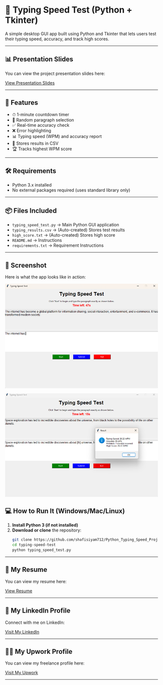 # 🧠 Typing Speed Test (Python + Tkinter)

A simple desktop GUI app built using Python and Tkinter that lets users test their typing speed, accuracy, and track high scores.

---

## 📊 Presentation Slides

You can view the project presentation slides here:

[View Presentation Slides](https://gamma.app/docs/Typing-Speed-Test-xqvyx23or2qb5aq?mode=doc)

---

## 🚀 Features

- ⏱ 1-minute countdown timer
- 📄 Random paragraph selection
- ✅ Real-time accuracy check
- ❌ Error highlighting
- 📊 Typing speed (WPM) and accuracy report
- 💾 Stores results in CSV
- 🏆 Tracks highest WPM score

---

## 🛠 Requirements

- Python 3.x installed
- No external packages required (uses standard library only)

---

## 📦 Files Included

- `typing_speed_test.py` → Main Python GUI application
- `typing_results.csv` → (Auto-created) Stores test results
- `high_score.txt` → (Auto-created) Stores high score
- `README.md` → Instructions
- `requirements.txt` → Requirement Instructions
  
---

## 📸 Screenshot

Here is what the app looks like in action:

![Typing Speed Test Screenshot](Assets/Screenshot%202025-07-29%20141241.png)

![Typing Speed Test Screenshot](Assets/Screenshot%202025-07-29%20141415.png)



## 💻 How to Run It (Windows/Mac/Linux)
1. **Install Python 3 (if not installed)**
2. **Download or clone** the repository:
   ```bash
   git clone https://github.com/shafisiyam712/Python_Typing_Speed_Project.git
   cd typing-speed-test
   python typing_speed_test.py

---

## 📄 My Resume

You can view my resume here:

[View Resume](https://drive.google.com/file/d/13svTxGmZAiCCu_RypwGSkK-aboIGK4dx/view)

---

## 💼 My LinkedIn Profile

Connect with me on LinkedIn:

[Visit My LinkedIn](https://www.linkedin.com/in/shafiuddin-seyam-87930b254/)

---

## 🧑‍💻 My Upwork Profile

You can view my freelance profile here:

[Visit My Upwork](https://www.upwork.com/freelancers/~yourprofilelink)

---
